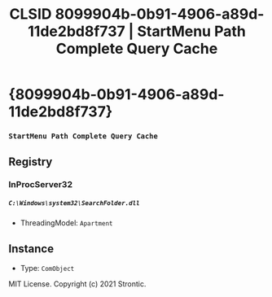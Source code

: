 ﻿---
title: "CLSID 8099904b-0b91-4906-a89d-11de2bd8f737 | StartMenu Path Complete Query Cache"
excerpt: What is COM-Object CLSID 8099904b-0b91-4906-a89d-11de2bd8f737?
---

# {8099904b-0b91-4906-a89d-11de2bd8f737}

### `StartMenu Path Complete Query Cache`

## Registry


### InProcServer32

##### `C:\Windows\system32\SearchFolder.dll`
* ThreadingModel: `Apartment`

## Instance

* Type: `ComObject`

MIT License. Copyright (c) 2021 Strontic.


